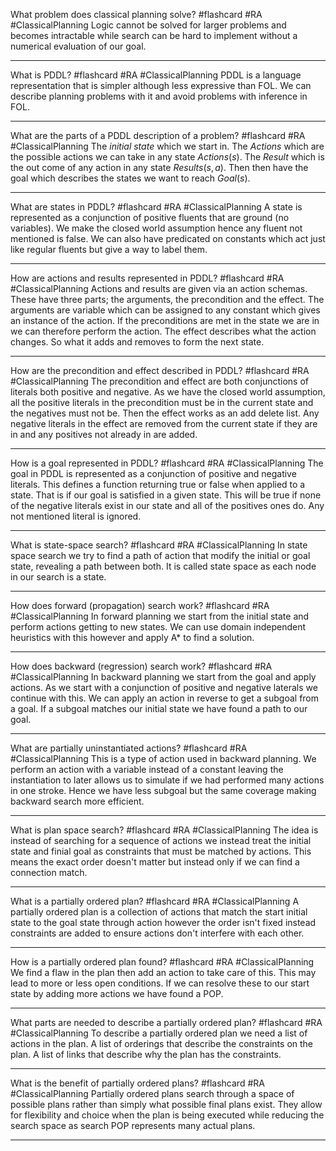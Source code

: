 What problem does classical planning solve? #flashcard #RA #ClassicalPlanning
	Logic cannot be solved for larger problems and becomes intractable while search can be hard to implement without a numerical evaluation of our goal.

---
What is PDDL? #flashcard #RA #ClassicalPlanning 
	PDDL is a language representation that is simpler although less expressive than FOL. We can describe planning problems with it and avoid problems with inference in FOL.

---
What are the parts of a PDDL description of a problem? #flashcard #RA #ClassicalPlanning 
	The *initial state* which we start in. The *Actions* which are the possible actions we can take in any state $Actions(s)$. The *Result* which is the out come of any action in any state $Results(s,a)$. Then then have the goal which describes the states we want to reach $Goal(s)$.

---
What are states in PDDL? #flashcard #RA #ClassicalPlanning 
	A state is represented as a conjunction of positive fluents that are ground (no variables). We make the closed world assumption hence any fluent not mentioned is false. We can also have predicated on constants which act just like regular fluents but give a way to label them.

---
How are actions and results represented in PDDL? #flashcard #RA #ClassicalPlanning
	Actions and results are given via an action schemas. These have three parts; the arguments, the precondition and the effect. The arguments are variable which can be assigned to any constant which gives an instance of the action. If the preconditions are met in the state we are in we can therefore perform the action. The effect describes what the action changes. So what it adds and removes to form the next state.

---
How are the precondition and effect described in PDDL? #flashcard #RA #ClassicalPlanning 
	The precondition and effect are both conjunctions of literals both positive and negative. As we have the closed world assumption, all the positive literals in the precondition must be in the current state and the negatives must not be. Then the effect works as an add delete list. Any negative literals in the effect are removed from the current state if they are in and any positives not already in are added.

---
How is a goal represented in PDDL? #flashcard #RA #ClassicalPlanning 
	The goal in PDDL is represented as a conjunction of positive and negative literals. This defines a function returning true or false when applied to a state. That is if our goal is satisfied in a given state. This will be true if none of the negative literals exist in our state and all of the positives ones do. Any not mentioned literal is ignored.

---
What is state-space search? #flashcard #RA #ClassicalPlanning 
	In state space search we try to find a path of action that modify the initial or goal state, revealing a path between both. It is called state space as each node in our search is a state.

---
How does forward (propagation) search work? #flashcard #RA #ClassicalPlanning
	In forward planning we start from the initial state and perform actions getting to new states. We can use domain independent heuristics with this however and apply A* to find a solution.

---
How does backward (regression) search work? #flashcard #RA #ClassicalPlanning 
	In backward planning we start from the goal and apply actions. As we start with a conjunction of positive and negative laterals we continue with this. We can apply an action in reverse to get a subgoal from a goal. If a subgoal matches our initial state we have found a path to our goal.

---
What are partially uninstantiated actions? #flashcard #RA #ClassicalPlanning 
	This is a type of action used in backward planning. We perform an action with a variable instead of a constant leaving the instantiation to later allows us to simulate if we had performed many actions in one stroke. Hence we have less subgoal but the same coverage making backward search more efficient.

---
What is plan space search? #flashcard #RA #ClassicalPlanning 
	The idea is instead of searching for a sequence of actions we instead treat the initial state and finial goal as constraints that must be matched by actions. This means the exact order doesn't matter but instead only if we can find a connection match.

---
What is a partially ordered plan? #flashcard #RA #ClassicalPlanning 
	A partially ordered plan is a collection of actions that match the start initial state to the goal state through action however the order isn't fixed instead constraints are added to ensure actions don't interfere with each other.

---
How is a partially ordered plan found? #flashcard #RA #ClassicalPlanning 
	We find a flaw in the plan then add an action to take care of this. This may lead to more or less open conditions. If we can resolve these to our start state by adding more actions we have found a POP.

---
What parts are needed to describe a partially ordered plan? #flashcard #RA #ClassicalPlanning 
	To describe a partially ordered plan we need a list of actions in the plan. A list of orderings that describe the constraints on the plan. A list of links that describe why the plan has the constraints.

---
What is the benefit of partially ordered plans? #flashcard #RA #ClassicalPlanning 
	Partially ordered plans search through a space of possible plans rather than simply what possible final plans exist. They allow for flexibility and choice when the plan is being executed while reducing the search space as search POP represents many actual plans.

---
